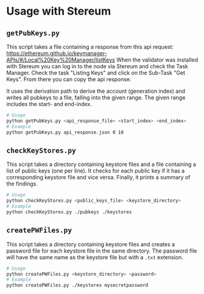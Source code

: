 # Usage with Stereum
## `getPubKeys.py`
This script takes a file containing a response from this api request: https://ethereum.github.io/keymanager-APIs/#/Local%20Key%20Manager/listKeys
When the validator was installed with Stereum you can log in to the node via Stereum and check the Task Manager. Check the task "Listing Keys" and click on the Sub-Task "Get Keys". From there you can copy the api response.

It uses the derivation path to derive the account (generation index) and writes all pubkeys to a file, falling into the given range.
The given range includes the start- and end-index.

```bash
# Usage
python getPubKeys.py <api_response_file> <start_index> <end_index>
# Example
python getPubKeys.py api_response.json 0 10
```

## `checkKeyStores.py`
This script takes a directory containing keystore files and a file containing a list of public keys (one per line).
It checks for each public key if it has a corresponding keystore file and vice versa. Finally, it prints a summary of the findings.

```bash
# Usage
python checkKeyStores.py <public_keys_file> <keystore_directory>
# Example
python checkKeyStores.py ./pubkeys ./keystores
```

## `createPWFiles.py`
This script takes a directory containing keystore files and creates a password file for each keystore file in the same directory.
The password file will have the same name as the keystore file but with a `.txt` extension.

```bash
# Usage
python createPWFiles.py <keystore_directory> <password>
# Example
python createPWFiles.py ./keystores mysecretpassword
```